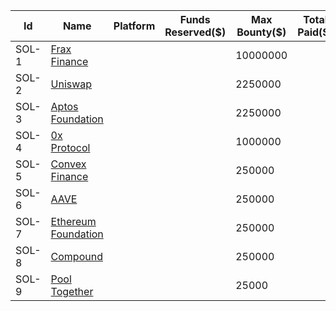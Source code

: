 | Id | Name | Platform | Funds Reserved($) | Max Bounty($) | Total Paid($) | Turnaround(Mins) | Languages | Product Types | Registered | Last Updated | Sources | References |
| -- | ---- | -------- | ----------------- | ------------- | ------------- | ---------------- | --------- | ------------- | ---------- | ------------ | ------- | ---------- |
| SOL-1 | [Frax Finance](https://docs.frax.finance/smart-contracts/miscellaneous#frax-bug-bounty) | | | 10000000 | | 7200 | | | | | | |
| SOL-2 | [Uniswap](https://uniswap.org/bug-bounty) | | | 2250000 | | | | | | | | |
| SOL-3 | [Aptos Foundation](https://github.com/aptos-labs/aptos-core/blob/main/SECURITY.md#aptos-core-bug-bounty) | | | 2250000 | | | | | | | | |
| SOL-4 | [0x Protocol](https://docs.0xprotocol.org/en/latest/additional/bounties.html#id1) | | | 1000000 | | | | | | | | |
| SOL-5 | [Convex Finance](https://docs.convexfinance.com/convexfinance/faq/bug-bounties) | | | 250000 | | | | | | | | |
| SOL-6 | [AAVE](https://github.com/aave/bug-bounty#bug-bounty) | | | 250000 | | | | | | | | |
| SOL-7 | [Ethereum Foundation](https://ethereum.org/en/bug-bounty/) | | | 250000 | | | | | | | | |
| SOL-8 | [Compound](https://docs.compound.finance/v2/security/#bug-bounty-program) | | | 250000 | | | | | | | | |
| SOL-9 | [Pool Together](https://docs.pooltogether.com/security/bug-bounties) | | | 25000 | | | | | | | | |
